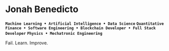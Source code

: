 # Jonah Benedicto

**`Machine Learning • Artificial Intelligence • Data Science`**
**`Quantitative Finance • Software Engineering • Blockchain Developer • Full Stack Developer`**
**`Physics • Mechatronic Engineering`**

Fail. Learn. Improve.

